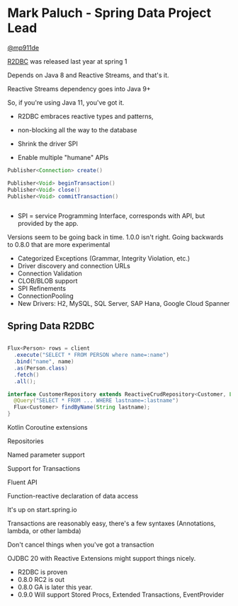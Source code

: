 Mark Paluch - Spring Data Project Lead
===

[@mp911de](https://twitter.com/mp911de)

[R2DBC](https://r2dbc.io) was released last year at spring 1

Depends on Java 8 and Reactive Streams, and that's it.

Reactive Streams dependency goes into Java 9+

So, if you're using Java 11, you've got it.

* R2DBC embraces reactive types and patterns, 

* non-blocking all the way to the database

* Shrink the driver SPI

* Enable multiple "humane" APIs

``` java
Publisher<Connection> create()

Publisher<Void> beginTransaction()
Publisher<Void> close()
Publisher<Void> commitTransaction()



```

* SPI = service Programming Interface, corresponds with API, but provided by the app.

Versions seem to be going back in time.  1.0.0 isn't right.  Going backwards to 0.8.0 that are more experimental

* Categorized Exceptions (Grammar, Integrity Violation, etc.)
* Driver discovery and connection URLs
* Connection Validation
* CLOB/BLOB support
* SPI Refinements 
* ConnectionPooling
* New Drivers: H2, MySQL, SQL Server, SAP Hana, Google Cloud Spanner

Spring Data R2DBC
---

```java

Flux<Person> rows = client
  .execute("SELECT * FROM PERSON where name=:name")
  .bind("name", name)
  .as(Person.class)
  .fetch()
  .all();
```

```java
interface CustomerRepository extends ReactiveCrudRepository<Customer, Long> {
  @Query("SELECT * FROM ... WHERE lastname=:lastname")
  Flux<Customer> findByName(String lastname);
}
```

Kotlin Coroutine extensions

Repositories

Named parameter support

Support for Transactions

Fluent API

Function-reactive declaration of data access

It's up on start.spring.io

Transactions are reasonably easy, there's a few syntaxes (Annotations, lambda, or other lambda)

Don't cancel things when you've got a transaction

OJDBC 20 with Reactive Extensions might support things nicely.

* R2DBC is proven 
* 0.8.0 RC2 is out
* 0.8.0 GA is later this year.
* 0.9.0 Will support Stored Procs, Extended Transactions, EventProvider

